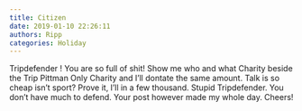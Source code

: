 ```yaml
---
title: Citizen
date: 2019-01-10 22:26:11
authors: Ripp
categories: Holiday
---
```


 Tripdefender !  You are so full of shit! Show me who and what Charity beside the Trip Pittman Only Charity and I’ll dontate the same amount. Talk is so cheap isn’t sport?  Prove it, I’ll in a few thousand. Stupid Tripdefender.  You don’t have much to defend. Your post however made my whole day. Cheers!